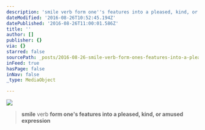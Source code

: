 ```yaml
---
description: 'smile verb form one''s features into a pleased, kind, or amused expression'
dateModified: '2016-08-26T10:52:45.194Z'
datePublished: '2016-08-26T11:00:01.586Z'
title: ''
author: []
publisher: {}
via: {}
starred: false
sourcePath: _posts/2016-08-26-smile-verb-form-ones-features-into-a-pleased-kind-or-amus.md
inFeed: true
hasPage: false
inNav: false
_type: MediaObject

---
```

![](https://the-grid-user-content.s3-us-west-2.amazonaws.com/f651c6e5-e77e-4c3c-8253-81e64ba12ee0.jpg)

> **smile** verb **form one's features into a pleased, kind, or amused expression**